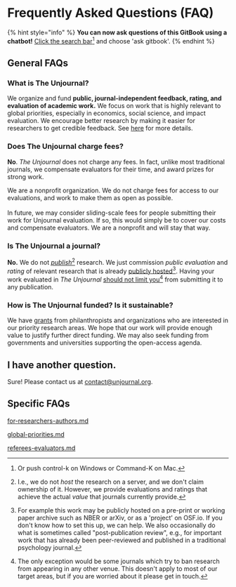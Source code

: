 # Frequently Asked Questions (FAQ)

{% hint style="info" %}
**You can now ask questions of this GitBook using a chatbot!** [Click the search bar](#user-content-fn-1)[^1] and choose 'ask gitbook'.
{% endhint %}

## General FAQs

### **What is The Unjournal?**

We organize and fund **public, journal-independent feedback, rating, and evaluation of academic work.** We focus on work that is highly relevant to global priorities, especially in economics, social science, and impact evaluation. We encourage better research by making it easier for researchers to get credible feedback. See [here](../readme-1/#in-a-nutshell) for more details.

### **Does The Unjournal charge fees?**

**No**. _The Unjournal_ does not charge any fees. In fact, unlike most traditional journals, we compensate evaluators for their time, and award prizes for strong work.

We are a nonprofit organization. We do not charge fees for access to our evaluations, and work to make them as open as possible.\
\
In future, we may consider sliding-scale fees for people submitting their work for Unjournal evaluation. If so, this would simply be to cover our costs and compensate evaluators. We are a nonprofit and will stay that way.

### **Is The Unjournal a journal?**

**No.** We do not [_publish_](#user-content-fn-2)[^2] research. We just commission _public evaluation_ and _rating_ of relevant research that is already [publicly hosted](#user-content-fn-3)[^3]. Having your work evaluated in _The Unjournal_ [should not limit you](#user-content-fn-4)[^4] from submitting it to any publication.

### How is The Unjournal funded? Is it sustainable?

We have [grants](https://globalimpact.gitbook.io/the-unjournal-project-and-communication-space/readme-1/latest-updates#update-on-recent-progress-6-may-2023) from philanthropists and organizations who are interested in our priority research areas. We hope that our work will provide enough value to justify further direct funding. We may also seek funding from governments and universities supporting the open-access agenda.&#x20;

## I have another question.

Sure! Please contact us at [contact@unjournal.org](mailto:contact@unjournal.org).

## Specific FAQs

[for-researchers-authors.md](for-researchers-authors.md "mention")

[global-priorities.md](global-priorities.md "mention")

[referees-evaluators.md](referees-evaluators.md "mention")



[^1]: Or push control-k on Windows or Command-K on Mac.

[^2]: I.e., we do not _host_ the research on a server, and we don't claim ownership of it. However, we provide evaluations and ratings that achieve the actual _value_ that journals currently provide.

[^3]: For example this work may be publicly hosted on a pre-print or working paper archive such as NBER or arXiv, or as a 'project' on OSF.io. If you don't know how to set this up, we can help. We also occasionally do what is sometimes called "post-publication review", e.g., for important work that has already been peer-reviewed and published in a traditional psychology journal.

[^4]: The only exception would be some journals which try to ban research from appearing in any other venue. This doesn't apply to most of our target areas, but if you are worried about it please get in touch.
